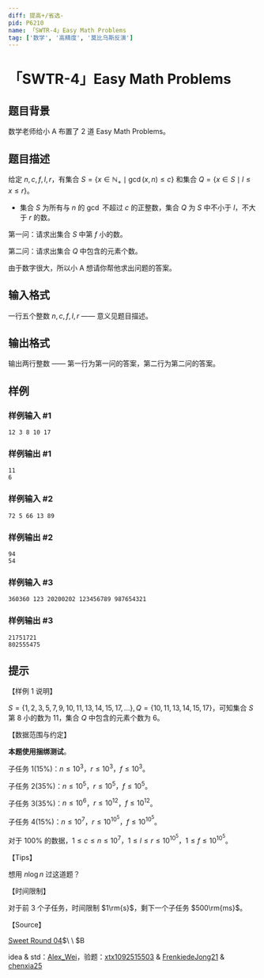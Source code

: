 ```yaml
---
diff: 提高+/省选-
pid: P6210
name: 「SWTR-4」Easy Math Problems
tag: ['数学', '高精度', '莫比乌斯反演']
---
```

# 「SWTR-4」Easy Math Problems
## 题目背景

数学老师给小 A 布置了 $2$ 道 Easy Math Problems。
## 题目描述

给定 $n,c,f,l,r$，有集合 $S=\{x\in\mathbb{N_+}\mid\gcd(x,n)\leq c\}$ 和集合 $Q=\{x\in S\mid l\leq x\leq r\}$。

- 集合 $S$ 为所有与 $n$ 的 $\gcd$ 不超过 $c$ 的正整数，集合 $Q$ 为 $S$ 中不小于 $l$，不大于 $r$ 的数。

第一问：请求出集合 $S$ 中第 $f$ 小的数。

第二问：请求出集合 $Q$ 中包含的元素个数。

由于数字很大，所以小 A 想请你帮他求出问题的答案。
## 输入格式

一行五个整数 $n,c,f,l,r$ —— 意义见题目描述。
## 输出格式

输出两行整数 —— 第一行为第一问的答案，第二行为第二问的答案。
## 样例

### 样例输入 #1
```
12 3 8 10 17

```
### 样例输出 #1
```
11
6
```
### 样例输入 #2
```
72 5 66 13 89

```
### 样例输出 #2
```
94
54
```
### 样例输入 #3
```
360360 123 20200202 123456789 987654321

```
### 样例输出 #3
```
21751721
802555475
```
## 提示

【样例 $1$ 说明】

$S=\{1,2,3,5,7,9,10,11,13,14,15,17,\dots\},Q=\{10,11,13,14,15,17\}$，可知集合 $S$ 第 $8$ 小的数为 $11$，集合 $Q$ 中包含的元素个数为 $6$。

【数据范围与约定】

**本题使用捆绑测试**。

子任务 $1(15\%)$：$n\leq 10^3$，$r\leq 10^3$，$f\leq 10^3$。

子任务 $2(35\%)$：$n\leq 10^5$，$r\leq 10^5$，$f\leq 10^5$。

子任务 $3(35\%)$：$n\leq 10^6$，$r\leq 10^{12}$，$f\leq 10^{12}$。

子任务 $4(15\%)$：$n\leq 10^7$，$r\leq 10^{10^5}$，$f\leq 10^{10^5}$。

对于 $100\%$ 的数据，$1\leq c\leq n\leq 10^7$，$1\leq l\leq r\leq 10^{10^5}$，$1\leq f\leq 10^{10^5}$。

【Tips】

想用 $n\log n$ 过这道题？

【时间限制】

对于前 $3$ 个子任务，时间限制 $1\rm{s}$，剩下一个子任务 $500\rm{ms}$。

【Source】

[Sweet Round 04](https://www.luogu.com.cn/contest/26414)$\ \ $B

idea & std：[Alex_Wei](https://www.luogu.com.cn/user/123294)，验题：[xtx1092515503](https://www.luogu.com.cn/user/123369) & [FrenkiedeJong21](https://www.luogu.com.cn/user/203968) & [chenxia25](https://www.luogu.com.cn/user/138400)
